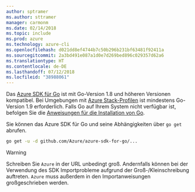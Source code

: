 ```yaml
---
author: sptramer
ms.author: sttramer
manager: carmonm
ms.date: 02/14/2018
ms.topic: include
ms.prod: azure
ms.technology: azure-cli
ms.openlocfilehash: d021dd8ef4744b7c50b296b231bf63481f92411a
ms.sourcegitcommit: 2a3bd491e087a1d0e7d269bed896c029357d62a6
ms.translationtype: HT
ms.contentlocale: de-DE
ms.lasthandoff: 07/12/2018
ms.locfileid: "38988061"
---
```

Das [Azure SDK für Go](https://github.com/Azure/azure-sdk-for-go) ist mit Go-Version 1.8 und höheren Versionen kompatibel. Bei Umgebungen mit [Azure Stack-Profilen](https://docs.microsoft.com/azure/azure-stack/azure-stack-version-profiles) ist mindestens Go-Version 1.9 erforderlich.
Falls Go auf Ihrem System nicht verfügbar ist, befolgen Sie die [Anweisungen für die Installation von Go](https://golang.org/doc/install).

Sie können das Azure SDK für Go und seine Abhängigkeiten über `go get` abrufen.

```bash
go get -u -d github.com/Azure/azure-sdk-for-go/...
```

> [!WARNING]
> Schreiben Sie `Azure` in der URL unbedingt groß. Andernfalls können bei der Verwendung des SDK Importprobleme aufgrund der Groß-/Kleinschreibung auftreten. `Azure` muss außerdem in den Importanweisungen großgeschrieben werden.
